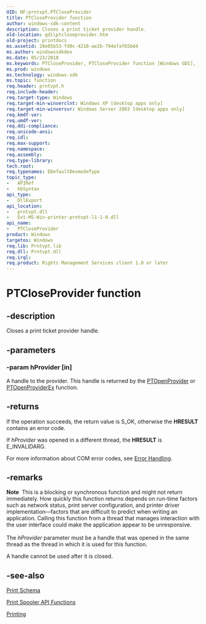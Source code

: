 ```yaml
---
UID: NF:prntvpt.PTCloseProvider
title: PTCloseProvider function
author: windows-sdk-content
description: Closes a print ticket provider handle.
old-location: gdi\ptcloseprovider.htm
old-project: printdocs
ms.assetid: 28e85b53-fd0c-4210-ae2b-794efaf65bd4
ms.author: windowssdkdev
ms.date: 05/23/2018
ms.keywords: PTCloseProvider, PTCloseProvider function [Windows GDI], _win32_PTCloseProvider, gdi.ptcloseprovider, prntvpt/PTCloseProvider
ms.prod: windows
ms.technology: windows-sdk
ms.topic: function
req.header: prntvpt.h
req.include-header: 
req.target-type: Windows
req.target-min-winverclnt: Windows XP [desktop apps only]
req.target-min-winversvr: Windows Server 2003 [desktop apps only]
req.kmdf-ver: 
req.umdf-ver: 
req.ddi-compliance: 
req.unicode-ansi: 
req.idl: 
req.max-support: 
req.namespace: 
req.assembly: 
req.type-library: 
tech.root: 
req.typenames: EDefaultDevmodeType
topic_type:
-	APIRef
-	kbSyntax
api_type:
-	DllExport
api_location:
-	prntvpt.dll
-	Ext-MS-Win-printer-prntvpt-l1-1-0.dll
api_name:
-	PTCloseProvider
product: Windows
targetos: Windows
req.lib: Prntvpt.lib
req.dll: Prntvpt.dll
req.irql: 
req.product: Rights Management Services client 1.0 or later
---
```


# PTCloseProvider function


## -description


Closes a print ticket provider handle.


## -parameters




### -param hProvider [in]

A handle to the provider. This handle is returned by the <a href="https://msdn.microsoft.com/6821b1b0-74b0-4caf-b8e6-a9df4d7693d7">PTOpenProvider</a> or <a href="https://msdn.microsoft.com/0e65170b-66f6-4238-bdde-0a0b7108a686">PTOpenProviderEx</a> function.


## -returns



If the operation succeeds, the return value is S_OK, otherwise the <b>HRESULT</b> contains an error code.

If <i>hProvider</i> was opened in a different thread, the <b>HRESULT</b> is E_INVALIDARG.

For more information about COM error codes, see <a href="https://msdn.microsoft.com/library/windows/hardware/ff544310">Error Handling</a>.




## -remarks



<div class="alert"><b>Note</b>  This is a blocking or synchronous function and might not return immediately. How quickly this function returns depends on run-time factors such as network status, print server configuration, and printer driver implementation—factors that are difficult to predict when writing an application. Calling this function from a thread that manages interaction with the user interface could make the application appear to be unresponsive.</div>
<div> </div>
The <i>hProvider</i> parameter must be a handle that was opened in the same thread as the thread in which it is used for this function. 
      

A handle cannot be used after it is closed.




## -see-also




<a href="https://msdn.microsoft.com/98d5f8ec-54bd-4e88-b632-ed427b599cb6">Print Schema</a>



<a href="https://msdn.microsoft.com/d859f84d-af0e-4b8b-b7fa-d7b1fc35ed39">Print Spooler API Functions</a>



<a href="https://msdn.microsoft.com/library/windows/hardware/dn614611">Printing</a>
 

 

